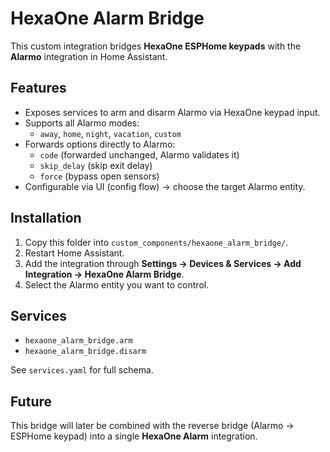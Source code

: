# HexaOne Alarm Bridge

This custom integration bridges **HexaOne ESPHome keypads** with the **Alarmo** integration in Home Assistant.

## Features
- Exposes services to arm and disarm Alarmo via HexaOne keypad input.
- Supports all Alarmo modes:
  - `away`, `home`, `night`, `vacation`, `custom`
- Forwards options directly to Alarmo:
  - `code` (forwarded unchanged, Alarmo validates it)
  - `skip_delay` (skip exit delay)
  - `force` (bypass open sensors)
- Configurable via UI (config flow) → choose the target Alarmo entity.

## Installation
1. Copy this folder into `custom_components/hexaone_alarm_bridge/`.
2. Restart Home Assistant.
3. Add the integration through **Settings → Devices & Services → Add Integration → HexaOne Alarm Bridge**.
4. Select the Alarmo entity you want to control.

## Services
- `hexaone_alarm_bridge.arm`
- `hexaone_alarm_bridge.disarm`

See `services.yaml` for full schema.

## Future
This bridge will later be combined with the reverse bridge (Alarmo → ESPHome keypad) into a single **HexaOne Alarm** integration.
